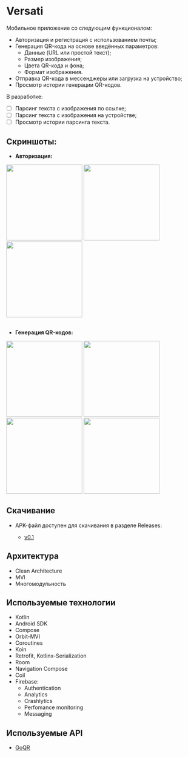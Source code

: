 # Versati

  Мобильное приложение со следующим функционалом:
* Авторизация и регистрация с использованием почты;
* Генерация QR-кода на основе введённых параметров:
  - Данные (URL или простой текст);
  - Размер изображения;
  - Цвета QR-кода и фона;
  - Формат изображения.
* Отправка QR-кода в мессенджеры или загрузка на устройство;
* Просмотр истории генерации QR-кодов.

В разработке:
* [ ] Парсинг текста с изображения по ссылке;
* [ ] Парсинг текста с изображения на устройстве;
* [ ] Просмотр истории парсинга текста.

## Скриншоты:
* **Авторизация:**
<image src='https://github.com/arshapshap/versati/assets/48681339/5ef80259-70fc-405c-a96b-35dbeddc55f8' width=200 />
<image src='https://github.com/arshapshap/versati/assets/48681339/a94402f1-882a-4377-87d7-7a3f76dfe3bb' width=200 />
<image src='https://github.com/arshapshap/versati/assets/48681339/7b703312-df6a-4740-9e1a-eec948a621cd' width=200 />
<br>
<br>

* **Генерация QR-кодов:**

<image src='https://github.com/arshapshap/versati/assets/48681339/c64d469e-67e0-4c84-b629-8949e27f55b0' width=200 />
<image src='https://github.com/arshapshap/versati/assets/48681339/a2905dff-3d66-4efb-8c36-7e841826c80d' width=200 />
<image src='https://github.com/arshapshap/versati/assets/48681339/9bd5e737-ae78-4e25-9029-cb6bd6cbf794' width=200 />
<image src='https://github.com/arshapshap/versati/assets/48681339/9449e3ea-b0a3-4b7d-8c0a-ec72a48edb49' width=200 />

## Скачивание
      
  * APK-файл доступен для скачивания в разделе Releases:

    - [v0.1](https://github.com/arshapshap/versati/releases/tag/v0.1)

## Архитектура
* Clean Architecture
* MVI
* Многомодульность

## Используемые технологии
* Kotlin
* Android SDK
* Compose
* Orbit-MVI
* Coroutines
* Koin
* Retrofit, Kotlinx-Serialization
* Room
* Navigation Compose
* Coil
* Firebase:
  - Authentication
  - Analytics
  - Crashlytics
  - Perfomance monitoring
  - Messaging

## Используемые API
* [GoQR](https://goqr.me/api/)
